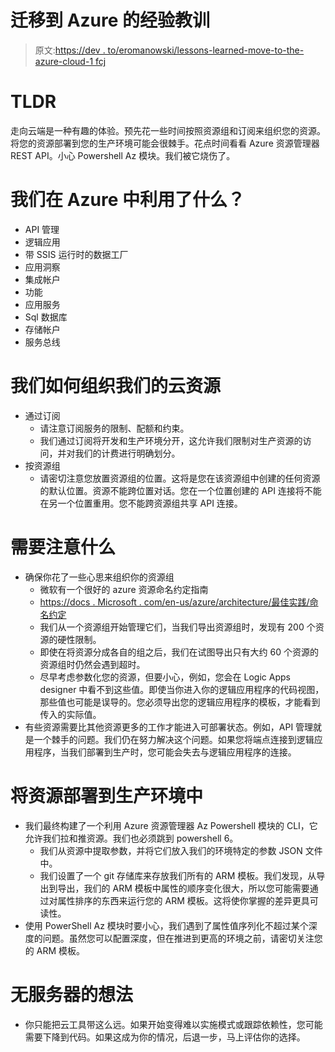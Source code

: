 # 迁移到 Azure 的经验教训

> 原文:[https://dev . to/eromanowski/lessons-learned-move-to-the-azure-cloud-1 fcj](https://dev.to/eromanowski/lessons-learned-moving-to-the-azure-cloud-1fcj)

# [](#tldr)TLDR

走向云端是一种有趣的体验。预先花一些时间按照资源组和订阅来组织您的资源。将您的资源部署到您的生产环境可能会很棘手。花点时间看看 Azure 资源管理器 REST API。小心 Powershell Az 模块。我们被它烧伤了。

# 我们在 Azure 中利用了什么？

*   API 管理
*   逻辑应用
*   带 SSIS 运行时的数据工厂
*   应用洞察
*   集成帐户
*   功能
*   应用服务
*   Sql 数据库
*   存储帐户
*   服务总线

# [](#how-are-we-organizing-our-cloud-resources)我们如何组织我们的云资源

*   通过订阅
    *   请注意订阅服务的限制、配额和约束。
    *   我们通过订阅将开发和生产环境分开，这允许我们限制对生产资源的访问，并对我们的计费进行明确划分。
*   按资源组
    *   请密切注意您放置资源组的位置。这将是您在该资源组中创建的任何资源的默认位置。资源不能跨位置对话。您在一个位置创建的 API 连接将不能在另一个位置重用。您不能跨资源组共享 API 连接。

# [](#what-to-watch-out-for)需要注意什么

*   确保你花了一些心思来组织你的资源组
    *   微软有一个很好的 azure 资源命名约定指南
    *   [https://docs . Microsoft . com/en-us/azure/architecture/最佳实践/命名约定](https://docs.microsoft.com/en-us/azure/architecture/best-practices/naming-conventions)
    *   我们从一个资源组开始管理它们，当我们导出资源组时，发现有 200 个资源的硬性限制。
    *   即使在将资源分成各自的组之后，我们在试图导出只有大约 60 个资源的资源组时仍然会遇到超时。
    *   尽早考虑参数化您的资源，但要小心，例如，您会在 Logic Apps designer 中看不到这些值。即使当你进入你的逻辑应用程序的代码视图，那些值也可能是误导的。您必须导出您的逻辑应用程序的模板，才能看到传入的实际值。
*   有些资源需要比其他资源更多的工作才能进入可部署状态。例如，API 管理就是一个棘手的问题。我们仍在努力解决这个问题。如果您将端点连接到逻辑应用程序，当我们部署到生产时，您可能会失去与逻辑应用程序的连接。

# [](#deploying-resources-to-your-production-environment)将资源部署到生产环境中

*   我们最终构建了一个利用 Azure 资源管理器 Az Powershell 模块的 CLI，它允许我们拉和推资源。我们也必须跳到 powershell 6。
    *   我们从资源中提取参数，并将它们放入我们的环境特定的参数 JSON 文件中。
    *   我们设置了一个 git 存储库来存放我们所有的 ARM 模板。我们发现，从导出到导出，我们的 ARM 模板中属性的顺序变化很大，所以您可能需要通过对属性排序的东西来运行您的 ARM 模板。这将使你掌握的差异更具可读性。
*   使用 PowerShell Az 模块时要小心，我们遇到了属性值序列化不超过某个深度的问题。虽然您可以配置深度，但在推进到更高的环境之前，请密切关注您的 ARM 模板。

# [](#serverless-thoughts)无服务器的想法

*   你只能把云工具带这么远。如果开始变得难以实施模式或跟踪依赖性，您可能需要下降到代码。如果这成为你的情况，后退一步，马上评估你的选择。